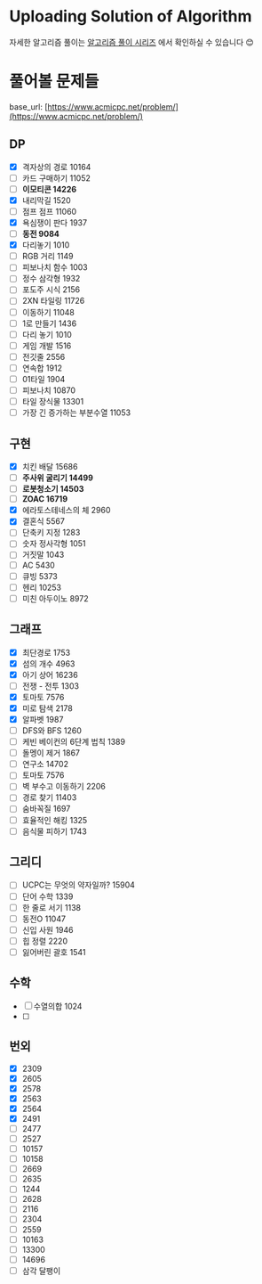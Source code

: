 Uploading Solution of Algorithm
================================
자세한 알고리즘 풀이는 [알고리즘 풀이 시리즈](https://velog.io/@seovalue/series/%EC%95%8C%EA%B3%A0%EB%A6%AC%EC%A6%98) 에서 확인하실 수 있습니다 😊


# 풀어볼 문제들
base_url: [https://www.acmicpc.net/problem/](https://www.acmicpc.net/problem/)

## DP

- [x]  격자상의 경로 10164
- [ ]  카드 구매하기 11052
- [ ]  **이모티콘 14226**
- [x]  내리막길 1520
- [ ]  점프 점프 11060
- [x]  욕심쟁이 판다 1937
- [ ]  **동전 9084**
- [x]  다리놓기 1010
- [ ]  RGB 거리 1149
- [ ]  피보나치 함수 1003
- [ ]  정수 삼각형 1932
- [ ]  포도주 시식 2156
- [ ]  2XN 타일링 11726
- [ ]  이동하기 11048
- [ ]  1로 만들기 1436
- [ ]  다리 놓기 1010
- [ ]  게임 개발 1516
- [ ]  전깃줄 2556
- [ ]  연속합 1912
- [ ]  01타일 1904
- [ ]  피보나치 10870
- [ ]  타일 장식물 13301
- [ ]  가장 긴 증가하는 부분수열 11053

## 구현

- [x]  치킨 배달 15686
- [ ]  **주사위 굴리기 14499**
- [ ]  **로봇청소기 14503**
- [ ]  **ZOAC 16719**
- [x]  에라토스테네스의 체 2960
- [x]  결혼식 5567
- [ ]  단축키 지정 1283
- [ ]  숫자 정사각형 1051
- [ ]  거짓말 1043
- [ ]  AC 5430
- [ ]  큐빙 5373
- [ ]  헨리 10253
- [ ]  미친 아두이노 8972

## 그래프

- [x]  최단경로 1753
- [x]  섬의 개수 4963
- [x]  아기 상어 16236
- [ ]  전쟁 - 전투 1303
- [x]  토마토 7576
- [x]  미로 탐색 2178
- [x]  알파벳 1987
- [ ]  DFS와 BFS 1260
- [ ]  케빈 베이컨의 6단계 법칙 1389
- [ ]  돌멩이 제거 1867
- [ ]  연구소 14702
- [ ]  토마토 7576
- [ ]  벽 부수고 이동하기 2206
- [ ]  경로 찾기 11403
- [ ]  숨바꼭질 1697
- [ ]  효율적인 해킹 1325
- [ ]  음식물 피하기 1743

## 그리디

- [ ]  UCPC는 무엇의 약자일까? 15904
- [ ]  단어 수학 1339
- [ ]  한 줄로 서기 1138
- [ ]  동전O 11047
- [ ]  신입 사원 1946
- [ ]  힙 정렬 2220
- [ ]  잃어버린 괄호 1541

## 수학

- [ ]  수열의합 1024
- [ ]  

## 번외

- [x]  2309
- [x]  2605
- [x]  2578
- [x]  2563
- [x]  2564
- [x]  2491
- [ ]  2477
- [ ]  2527
- [ ]  10157
- [ ]  10158
- [ ]  2669
- [ ]  2635
- [ ]  1244
- [ ]  2628
- [ ]  2116
- [ ]  2304
- [ ]  2559
- [ ]  10163
- [ ]  13300
- [ ]  14696
- [ ]  삼각 달팽이